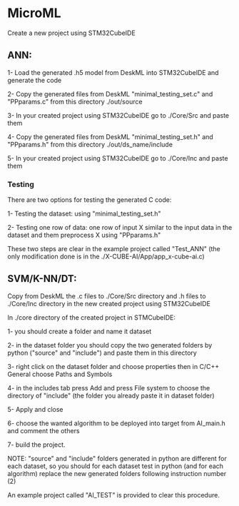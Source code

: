 # MicroML

Create a new project using STM32CubeIDE

## ANN: 
1- Load the generated .h5 model from DeskML into STM32CubeIDE and generate the code

2- Copy the generated files from DeskML "minimal_testing_set.c" and "PPparams.c" from this directory ./out/source

3- In your created project using STM32CubeIDE go to ./Core/Src and paste them

4- Copy the generated files from DeskML "minimal_testing_set.h" and "PPparams.h" from this directory ./out/ds_name/include

5- In your created project using STM32CubeIDE go to ./Core/Inc and paste them

### Testing
There are two options for testing the generated C code:

1- Testing the dataset: using "minimal_testing_set.h"

2- Testing one row of data: one row of input X similar to the input data in the dataset and them preprocess X using "PPparams.h" 

These two steps are clear in the example project called "Test_ANN" (the only modification done is in the ./X-CUBE-AI/App/app_x-cube-ai.c)

## SVM/K-NN/DT:
Copy from DeskML the .c files  to ./Core/Src directory and .h files to ./Core/Inc directory in the new created project using STM32CubeIDE

In ./core directory of the created project in STMCubeIDE:

1- you should create a folder and name it dataset

2- in the dataset folder you should copy the two generated folders by python ("source" and "include") and paste them in this directory

3- right click on the dataset folder and choose properties then in C/C++ General choose Paths and Symbols

4- in the includes tab press Add and press File system to choose the directory of "include" (the folder you already paste it in dataset folder)

5- Apply and close

6- choose the wanted algorithm to be deployed into target from AI_main.h and comment the others 

7- build the project.

NOTE: "source" and "include" folders generated in python are different for each dataset, so you should for each dataset test in python (and for each algorithm) replace the new generated folders following instruction number (2)

An example project called "AI_TEST" is provided to clear this procedure.
